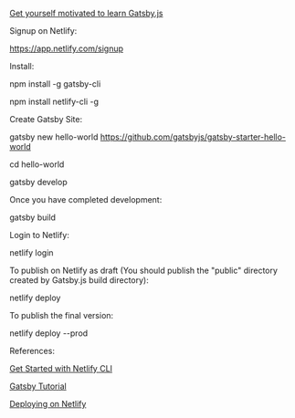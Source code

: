 [Get yourself motivated to learn Gatsby.js](https://www.cnbc.com/2019/12/02/10-hottest-tech-skills-that-could-pay-off-most-in-2020-says-new-report.html)

Signup on Netlify:

https://app.netlify.com/signup

Install:

npm install -g gatsby-cli

npm install netlify-cli -g

Create Gatsby Site:

gatsby new hello-world https://github.com/gatsbyjs/gatsby-starter-hello-world

cd hello-world

gatsby develop

Once you have completed development:

gatsby build

Login to Netlify:

netlify login

To publish on Netlify as draft (You should publish the "public" directory created by Gatsby.js build directory):

netlify deploy

To publish the final version:

netlify deploy --prod


References:

[Get Started with Netlify CLI](https://docs.netlify.com/cli/get-started/)

[Gatsby Tutorial](https://www.gatsbyjs.org/tutorial/)

[Deploying on Netlify](https://www.gatsbyjs.org/docs/deploying-to-netlify/)




